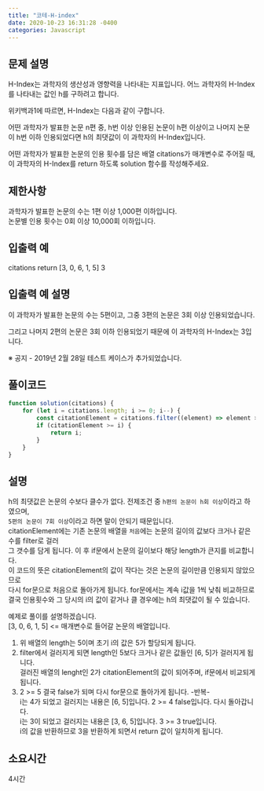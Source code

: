 ```yaml
---
title: "코테-H-index"
date: 2020-10-23 16:31:28 -0400
categories: Javascript
---
```


문제 설명
---
H-Index는 과학자의 생산성과 영향력을 나타내는 지표입니다. 어느 과학자의 H-Index를 나타내는 값인 h를 구하려고 합니다. 

위키백과1에 따르면, H-Index는 다음과 같이 구합니다.

어떤 과학자가 발표한 논문 n편 중, h번 이상 인용된 논문이 h편 이상이고 나머지 논문이 h번 이하 인용되었다면 h의 최댓값이 이 과학자의 H-Index입니다.

어떤 과학자가 발표한 논문의 인용 횟수를 담은 배열 citations가 매개변수로 주어질 때, 이 과학자의 H-Index를 return 하도록 solution 함수를 작성해주세요.

제한사항
---
과학자가 발표한 논문의 수는 1편 이상 1,000편 이하입니다.<br>
논문별 인용 횟수는 0회 이상 10,000회 이하입니다.<br>

입출력 예
---
citations	return
[3, 0, 6, 1, 5]	3

입출력 예 설명
---
이 과학자가 발표한 논문의 수는 5편이고, 그중 3편의 논문은 3회 이상 인용되었습니다. 

그리고 나머지 2편의 논문은 3회 이하 인용되었기 때문에 이 과학자의 H-Index는 3입니다.

※ 공지 - 2019년 2월 28일 테스트 케이스가 추가되었습니다.

풀이코드
---
``` javascript
function solution(citations) {
    for (let i = citations.length; i >= 0; i--) {
        const citationElement = citations.filter((element) => element >= i).length;
        if (citationElement >= i) {
            return i;
        }
    }
}
```

설명
---
h의 최댓값은 논문의 수보다 클수가 없다. 전제조건 중 `h편의 논문이 h회 이상`이라고 하였으며,<br>
`5편의 논문이 7회 이상`이라고 하면 말이 안되기 때문입니다.<br>
citationElement에는 기존 논문의 배열을 `처음`에는 논문의 길이의 값보다 크거나 같은 수를 filter로 걸러<br>
그 갯수를 담게 됩니다. 이 후 if문에서 논문의 길이보다 해당 length가 큰지를 비교합니다.<br>
이 코드의 뜻은 citationElement의 값이 작다는 것은 논문의 길이만큼 인용되지 않았으므로<br>
다시 for문으로 처음으로 돌아가게 됩니다. for문에서는 계속 i값을 1씩 낮춰 비교하므로<br>
결국 인용횟수와 그 당시의 i의 값이 같거나 클 경우에는 h의 최댓값이 될 수 있습니다.<br>

예제로 풀이를 설명하겠습니다.<br>
[3, 0, 6, 1, 5] <= 매개변수로 들어갈 논문의 배열입니다.<br>
1. 위 배열의 length는 5이며 초기 i의 값은 5가 할당되게 됩니다.<br>
2. filter에서 걸러지게 되면 length인 5보다 크거나 같은 값들인 [6, 5]가 걸러지게 됩니다.<br>
   걸러진 배열의 lenght인 2가 citationElement의 값이 되어주며, if문에서 비교되게 됩니다.<br>
3. 2 >= 5 결국 false가 되며 다시 for문으로 돌아가게 됩니다. -반복- <br> 
i는 4가 되었고 걸러지는 내용은 [6, 5]입니다. 2 >= 4 false입니다. 다시 돌아갑니다.<br>
i는 3이 되었고 걸러지는 내용은 [3, 6, 5]입니다. 3 >= 3 true입니다.<br>
i의 값을 반환하므로 3을 반환하게 되면서 return 값이 일치하게 됩니다.<br>

소요시간
---
4시간
